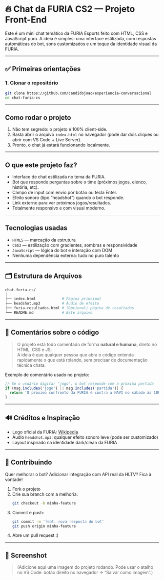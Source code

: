# 🔥 Chat da FURIA CS2 — Projeto Front-End

Este é um mini chat temático da FURIA Esports feito com HTML, CSS e JavaScript puro. A ideia é simples: uma interface estilizada, com respostas automáticas do bot, sons customizados e um toque da identidade visual da FURIA.

---

## ✅ Primeiras orientações

### 1. Clonar o repositório

```bash
git clone https://github.com/candidojoao/experiencia-conversacional
cd chat-furia-cs
```

---

## Como rodar o projeto

1. Não tem segredo: o projeto é 100% client-side.
2. Basta abrir o arquivo `index.html` no navegador (pode dar dois cliques ou abrir com VS Code + Live Server).
3. Pronto, o chat já estará funcionando localmente.

---

## O que este projeto faz?

- Interface de chat estilizada no tema da FURIA.
- Bot que responde perguntas sobre o time (próximos jogos, elenco, história, etc).
- Campo de input com envio por botão ou tecla Enter.
- Efeito sonoro (tipo “headshot”) quando o bot responde.
- Link externo para ver próximos jogos/resultados.
- Totalmente responsivo e com visual moderno.

---

## Tecnologias usadas

- `HTML5` — marcação da estrutura
- `CSS3` — estilização com gradientes, sombras e responsividade
- `JavaScript` — lógica do bot e interação com DOM
- Nenhuma dependência externa: tudo no puro talento

---

## 🗂 Estrutura de Arquivos

```bash
chat-furia-cs/
│
├── index.html            # Página principal
├── headshot.mp3          # Áudio de efeito
├── furia-resultados.html # (Opcional) página de resultados
└── README.md             # Este arquivo
```

---

## 🧾 Comentários sobre o código

> O projeto está todo comentado de forma **natural e humana**, direto no HTML, CSS e JS.  
> A ideia é que qualquer pessoa que abra o código entenda rapidamente o que está rolando, sem precisar de documentação técnica chata.

Exemplo de comentário usado no projeto:

```js
// Se o usuário digitar "jogo", o bot responde com a próxima partida
if (msg.includes('jogo') || msg.includes('partida')) {
  return 'O próximo confronto da FURIA é contra a NAVI no sábado às 18h! 🔥';
}
```

---

## 🔊 Créditos e Inspiração

- Logo oficial da FURIA: [Wikipédia](https://pt.wikipedia.org/wiki/Furia_Esports)
- Áudio `headshot.mp3`: qualquer efeito sonoro leve (pode ser customizado)
- Layout inspirado na identidade dark/clean da FURIA

---

## 🤝 Contribuindo

Quer melhorar o bot? Adicionar integração com API real da HLTV? Fica à vontade!

1. Fork o projeto
2. Crie sua branch com a melhoria:
   ```bash
   git checkout -b minha-feature
   ```
3. Commit e push:
   ```bash
   git commit -m 'feat: nova resposta do bot'
   git push origin minha-feature
   ```
4. Abre um pull request :)

---

## 📸 Screenshot

> (Adicione aqui uma imagem do projeto rodando. Pode usar o atalho no VS Code: botão direito no navegador → “Salvar como imagem”.)

